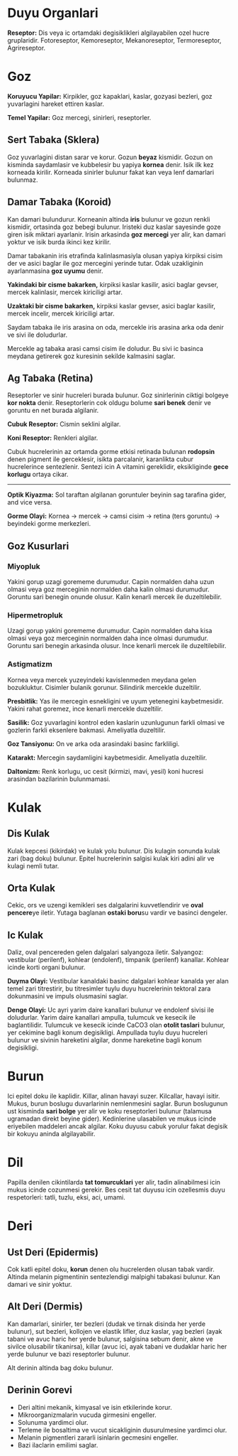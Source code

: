 # Duyu Organlari

******************Reseptor:****************** Dis veya ic ortamdaki degisiklikleri algilayabilen ozel hucre gruplaridir. Fotoreseptor, Kemoreseptor, Mekanoreseptor, Termoreseptor, Agrireseptor.

# Goz

************************************Koruyucu Yapilar:************************************ Kirpikler, goz kapaklari, kaslar, gozyasi bezleri, goz yuvarlagini hareket ettiren kaslar.

******************************Temel Yapilar:****************************** Goz mercegi, sinirleri, reseptorler.

## Sert Tabaka (Sklera)

Goz yuvarlagini distan sarar ve korur. Gozun **********beyaz********** kismidir. Gozun on kisminda saydamlasir ve kubbelesir bu yapiya **kornea** denir. Isik ilk kez korneada kirilir. Korneada sinirler bulunur fakat kan veya lenf damarlari bulunmaz.

## Damar Tabaka (Koroid)

Kan damari bulundurur. Korneanin altinda ********iris******** bulunur ve gozun renkli kismidir, ortasinda goz bebegi bulunur. Iristeki duz kaslar sayesinde goze giren isik miktari ayarlanir. Irisin arkasinda **goz mercegi** yer alir, kan damari yoktur ve isik burda ikinci kez kirilir.

Damar tabakanin iris etrafinda kalinlasmasiyla olusan yapiya kirpiksi cisim der ve asici baglar ile goz mercegini yerinde tutar. Odak uzakliginin ayarlanmasina ******************goz uyumu****************** denir.

**Yakindaki bir cisme bakarken,** kirpiksi kaslar kasilir, asici baglar gevser, mercek kalinlasir, mercek kiriciligi artar.

**Uzaktaki bir cisme bakarken,** kirpiksi kaslar gevser, asici baglar kasilir, mercek incelir, mercek kiriciligi artar.

Saydam tabaka ile iris arasina on oda, mercekle iris arasina arka oda denir ve sivi ile doludurlar. 

Mercekle ag tabaka arasi camsi cisim ile doludur. Bu sivi ic basinca meydana getirerek goz kuresinin sekilde kalmasini saglar.

## Ag Tabaka (Retina)

Reseptorler ve sinir hucreleri burada bulunur. Goz sinirlerinin ciktigi bolgeye ******************kor nokta****************** denir. Reseptorlerin cok oldugu bolume ********************sari benek******************** denir ve goruntu en net burada algilanir.

**Cubuk Reseptor:** Cismin seklini algilar.

****************************Koni Reseptor:**************************** Renkleri algilar.

Cubuk hucrelerinin az ortamda gorme etkisi retinada bulunan ****************rodopsin**************** denen pigment ile gerceklesir, isikta parcalanir, karanlikta cubur hucrelerince sentezlenir. Sentezi icin A vitamini gereklidir, eksikliginde ************************gece korlugu************************ ortaya cikar.

---

****************************Optik Kiyazma:**************************** Sol taraftan algilanan goruntuler beyinin sag tarafina gider, and vice versa.

************************Gorme Olayi:************************ Kornea → mercek → camsi cisim → retina (ters goruntu) → beyindeki gorme merkezleri.

## Goz Kusurlari

### Miyopluk

Yakini gorup uzagi gorememe durumudur. Capin normalden daha uzun olmasi veya goz merceginin normalden daha kalin olmasi durumudur. Goruntu sari benegin onunde olusur. Kalin kenarli mercek ile duzeltilebilir.

### Hipermetropluk

Uzagi gorup yakini gorememe durumudur. Capin normalden daha kisa olmasi veya goz merceginin normalden daha ince olmasi durumudur. Goruntu sari benegin arkasinda olusur. Ince kenarli mercek ile duzeltilebilir.

### Astigmatizm

Kornea veya mercek yuzeyindeki kavislenmeden meydana gelen bozukluktur. Cisimler bulanik gorunur. Silindirik mercekle duzeltilir.

**********************Presbitlik:********************** Yas ile mercegin esnekligini ve uyum yetenegini kaybetmesidir. Yakini rahat goremez, ince kenarli mercekle duzeltilir.

****************Sasilik:**************** Goz yuvarlagini kontrol eden kaslarin uzunlugunun farkli olmasi ve gozlerin farkli eksenlere bakmasi. Ameliyatla duzeltilir.

****************************Goz Tansiyonu:**************************** On ve arka oda arasindaki basinc farkliligi.

********Katarakt:******** Mercegin saydamligini kaybetmesidir. Ameliyatla duzeltilir.

********************Daltonizm:******************** Renk korlugu, uc cesit (kirmizi, mavi, yesil) koni hucresi arasindan bazilarinin bulunmamasi.

# Kulak

## Dis Kulak

Kulak kepcesi (kikirdak) ve kulak yolu bulunur. Dis kulagin sonunda kulak zari (bag doku) bulunur. Epitel hucrelerinin salgisi kulak kiri adini alir ve kulagi nemli tutar.

## Orta Kulak

Cekic, ors ve uzengi kemikleri ses dalgalarini kuvvetlendirir ve **oval pencere**ye iletir. Yutaga baglanan **********************ostaki boru**********************su vardir ve basinci dengeler.

## Ic Kulak

Daliz, oval pencereden gelen dalgalari salyangoza iletir. Salyangoz: vestibular (perilenf), kohlear (endolenf), timpanik (perilenf) kanallar. Kohlear icinde korti organi bulunur. 

**Duyma Olayi:** Vestibular kanaldaki basinc dalgalari kohlear kanalda yer alan temel zari titrestirir, bu titresimler tuylu duyu hucrelerinin tektoral zara dokunmasini ve impuls olusmasini saglar.

************************Denge Olayi:************************ Uc ayri yarim daire kanallari bulunur ve endolenf sivisi ile doludurlar. Yarim daire kanallari ampulla, tulumcuk ve kesecik ile baglantilidir. Tulumcuk ve kesecik icinde CaCO3 olan **otolit taslari** bulunur, yer cekimine bagli konum degisikligi. Ampullada tuylu duyu hucreleri bulunur ve sivinin hareketini algilar, donme hareketine bagli konum degisikligi.

# Burun

Ici epitel doku ile kaplidir. Killar, alinan havayi suzer. Kilcallar, havayi isitir. Mukus, burun boslugu duvarlarinin nemlenmesini saglar. Burun boslugunun ust kisminda ****sari bolge**** yer alir ve koku reseptorleri bulunur (talamusa ugramadan direkt beyine gider). Kedinlerine ulasabilen ve mukus icinde eriyebilen maddeleri ancak algilar. Koku duyusu cabuk yorulur fakat degisik bir kokuyu aninda algilayabilir.

# Dil

Papilla denilen cikintilarda ********************************tat tomurcuklari******************************** yer alir, tadin alinabilmesi icin mukus icinde cozunmesi gerekir. Bes cesit tat duyusu icin ozellesmis duyu respetorleri: tatli, tuzlu, eksi, aci, umami.

# Deri

## Ust Deri (Epidermis)

Cok katli epitel doku, **korun** denen olu hucrelerden olusan tabak vardir. Altinda melanin pigmentinin sentezlendigi malpighi tabakasi bulunur. Kan damari ve sinir yoktur.

## Alt Deri (Dermis)

Kan damarlari, sinirler, ter bezleri (dudak ve tirnak disinda her yerde bulunur), sut bezleri, kollojen ve elastik lifler, duz kaslar, yag bezleri (ayak tabani ve avuc haric her yerde bulunur, salgisina sebum denir, akne ve sivilce olusabilir tikanirsa), killar (avuc ici, ayak tabani ve dudaklar haric her yerde bulunur ve bazi reseptorler bulunur.

Alt derinin altinda bag doku bulunur.

## Derinin Gorevi

- Deri altini mekanik, kimyasal ve isin etkilerinde korur.
- Mikroorganizmalarin vucuda girmesini engeller.
- Solunuma yardimci olur.
- Terleme ile bosaltima ve vucut sicakliginin dusurulmesine yardimci olur.
- Melanin pigmentleri zararli isinlarin gecmesini engeller.
- Bazi ilaclarin emilimi saglar.